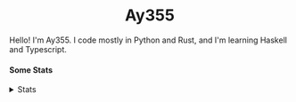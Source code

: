 <h1 align="center"><b>Ay355</b></h1>


Hello! I'm Ay355. I code mostly in Python and Rust, and I'm learning Haskell and Typescript.


#### Some Stats


<details>
<summary>Stats</summary>
<br>
 
<a href="https://github.com/Ay-355">
 <img align="center" src="https://github-readme-stats.vercel.app/api?username=Ay-355&theme=tokyonight&show_icons=true&count_private=true&hide_border=true" />
</a><a href="https://github.com/Ay-355">
  <img align="center" src="https://github-readme-stats.vercel.app/api/top-langs/?username=Ay-355&hide=toml,yaml,cmake&layout=compact&langs_count=8&theme=tokyonight&hide_border=true" />
</a>

 
&nbsp; <!-- Space character to put some space between the different stat types. -->

 
<!--START_SECTION:waka-->
![Code Time](http://img.shields.io/badge/Code%20Time-277%20hrs%2029%20mins-blue)

**🐱 My GitHub Data** 

> 📦 2.1 kB Used in GitHub's Storage 
 > 
> 🏆 0 Contributions in the Year 2025
 > 
> 🚫 Not Opted to Hire
 > 
> 📜 12 Public Repositories 
 > 
> 🔑 3 Private Repositories 
 > 
**I'm a Night 🦉** 

```text
🌞 Morning                205 commits         █░░░░░░░░░░░░░░░░░░░░░░░░   03.68 % 
🌆 Daytime                1818 commits        ████████░░░░░░░░░░░░░░░░░   32.66 % 
🌃 Evening                3381 commits        ███████████████░░░░░░░░░░   60.74 % 
🌙 Night                  162 commits         █░░░░░░░░░░░░░░░░░░░░░░░░   02.91 % 
```
📅 **I'm Most Productive on Wednesday** 

```text
Monday                   743 commits         ███░░░░░░░░░░░░░░░░░░░░░░   13.35 % 
Tuesday                  554 commits         ██░░░░░░░░░░░░░░░░░░░░░░░   09.95 % 
Wednesday                1021 commits        █████░░░░░░░░░░░░░░░░░░░░   18.34 % 
Thursday                 754 commits         ███░░░░░░░░░░░░░░░░░░░░░░   13.55 % 
Friday                   821 commits         ████░░░░░░░░░░░░░░░░░░░░░   14.75 % 
Saturday                 979 commits         ████░░░░░░░░░░░░░░░░░░░░░   17.59 % 
Sunday                   694 commits         ███░░░░░░░░░░░░░░░░░░░░░░   12.47 % 
```


📊 **This Week I Spent My Time On** 

```text
💬 Programming Languages: 
Python                   2 hrs 17 mins       █████████████████████████   98.37 % 
JSON                     2 mins              ░░░░░░░░░░░░░░░░░░░░░░░░░   01.63 % 

🔥 Editors: 
VS Code                  2 hrs 19 mins       █████████████████████████   100.00 % 

🐱‍💻 Projects: 
aa                       2 hrs 15 mins       ████████████████████████░   97.27 % 
title-metadata           3 mins              █░░░░░░░░░░░░░░░░░░░░░░░░   02.73 % 

💻 Operating System: 
Windows                  2 hrs 19 mins       █████████████████████████   100.00 % 
```

**I Mostly Code in Python** 

```text
Python                   9 repos             █████████████████░░░░░░░░   69.23 % 
C++                      2 repos             ████░░░░░░░░░░░░░░░░░░░░░   15.38 % 
Rust                     1 repo              ██░░░░░░░░░░░░░░░░░░░░░░░   07.69 % 
HTML                     1 repo              ██░░░░░░░░░░░░░░░░░░░░░░░   07.69 % 
```




 Last Updated on 30/01/2025 12:57:00 UTC
<!--END_SECTION:waka-->
</details>

